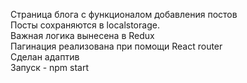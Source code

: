 Страница блога с функционалом добавления постов<br />
Посты сохраняются в localstorage.<br />
Важная логика вынесена в Redux<br />
Пагинация реализована при помощи React router<br />
Сделан адаптив<br />
Запуск - npm start<br />